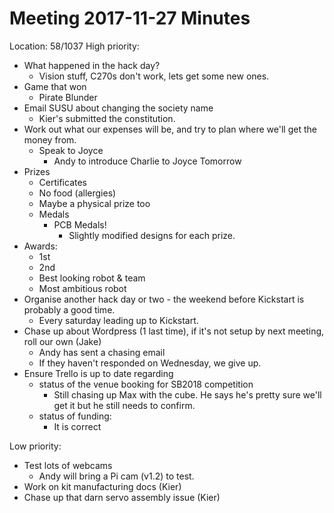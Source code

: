 # Meeting 2017-11-27 Minutes
Location: 58/1037
High priority:

* What happened in the hack day?
    * Vision stuff, C270s don't work, lets get some new ones. 
* Game that won
    * Pirate Blunder
* Email SUSU about changing the society name
    * Kier's submitted the constitution.
* Work out what our expenses will be, and try to plan where we'll get the money from.
    * Speak to Joyce
        * Andy to introduce Charlie to Joyce Tomorrow
* Prizes
    * Certificates
    * No food (allergies)
    * Maybe a physical prize too
    * Medals
        * PCB Medals!
            * Slightly modified designs for each prize.
* Awards:
    * 1st
    * 2nd
    * Best looking robot & team
    * Most ambitious robot
* Organise another hack day or two - the weekend before Kickstart is probably a good time.
    * Every saturday leading up to Kickstart.
* Chase up about Wordpress (1 last time), if it's not setup by next meeting, roll our own (Jake)
    * Andy has sent a chasing email
    * If they haven't responded on Wednesday, we give up.
* Ensure Trello is up to date regarding
    * status of the venue booking for SB2018 competition
        * Still chasing up Max with the cube. He says he's pretty sure we'll get it but he still needs to confirm.
    * status of funding:
        * It is correct

Low priority:

* Test lots of webcams
    * Andy will bring a Pi cam (v1.2) to test.
* Work on kit manufacturing docs (Kier)
* Chase up that darn servo assembly issue (Kier)

